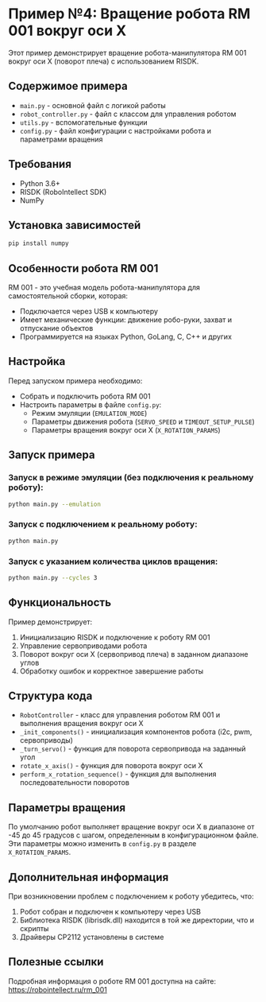 # Пример №4: Вращение робота RM 001 вокруг оси X

Этот пример демонстрирует вращение робота-манипулятора RM 001 вокруг оси X (поворот плеча) с использованием RISDK.

## Содержимое примера

- `main.py` - основной файл с логикой работы
- `robot_controller.py` - файл с классом для управления роботом
- `utils.py` - вспомогательные функции
- `config.py` - файл конфигурации с настройками робота и параметрами вращения

## Требования

- Python 3.6+
- RISDK (RoboIntellect SDK)
- NumPy

## Установка зависимостей

```bash
pip install numpy
```

## Особенности робота RM 001

RM 001 - это учебная модель робота-манипулятора для самостоятельной сборки, которая:
- Подключается через USB к компьютеру
- Имеет механические функции: движение робо-руки, захват и отпускание объектов
- Программируется на языках Python, GoLang, C, C++ и других

## Настройка

Перед запуском примера необходимо:
- Собрать и подключить робота RM 001
- Настроить параметры в файле `config.py`:
  - Режим эмуляции (`EMULATION_MODE`)
  - Параметры движения робота (`SERVO_SPEED` и `TIMEOUT_SETUP_PULSE`)
  - Параметры вращения вокруг оси X (`X_ROTATION_PARAMS`)

## Запуск примера

### Запуск в режиме эмуляции (без подключения к реальному роботу):

```bash
python main.py --emulation
```

### Запуск с подключением к реальному роботу:

```bash
python main.py
```

### Запуск с указанием количества циклов вращения:

```bash
python main.py --cycles 3
```

## Функциональность

Пример демонстрирует:
1. Инициализацию RISDK и подключение к роботу RM 001
2. Управление сервоприводами робота
3. Поворот вокруг оси X (сервопривод плеча) в заданном диапазоне углов
4. Обработку ошибок и корректное завершение работы

## Структура кода

- `RobotController` - класс для управления роботом RM 001 и выполнения вращения вокруг оси X
- `_init_components()` - инициализация компонентов робота (i2c, pwm, сервоприводы)
- `_turn_servo()` - функция для поворота сервопривода на заданный угол
- `rotate_x_axis()` - функция для поворота вокруг оси X
- `perform_x_rotation_sequence()` - функция для выполнения последовательности поворотов

## Параметры вращения

По умолчанию робот выполняет вращение вокруг оси X в диапазоне от -45 до 45 градусов с шагом, определенным в конфигурационном файле. Эти параметры можно изменить в `config.py` в разделе `X_ROTATION_PARAMS`.

## Дополнительная информация

При возникновении проблем с подключением к роботу убедитесь, что:
1. Робот собран и подключен к компьютеру через USB
2. Библиотека RISDK (librisdk.dll) находится в той же директории, что и скрипты
3. Драйверы CP2112 установлены в системе

## Полезные ссылки

Подробная информация о роботе RM 001 доступна на сайте: https://robointellect.ru/rm_001 